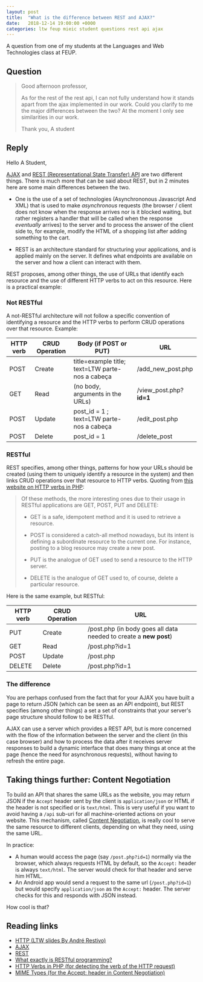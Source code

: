 ```yaml
---
layout: post
title:  "What is the difference between REST and AJAX?"
date:   2018-12-14 19:00:00 +0000
categories: ltw feup mieic student questions rest api ajax
---
```


A question from one of my students at the Languages and Web Technologies class at FEUP.

## Question

> Good afternoon professor,
>
> As for the rest of the rest api, I can not fully understand how it stands apart from the ajax implemented in our work. Could you clarify to me the major differences between the two? At the moment I only see similarities in our work.
>
> Thank you,
> A student

## Reply

Hello A Student,

[AJAX](https://en.wikipedia.org/wiki/Ajax_(programming)) and [REST (Representational State Transfer) API](https://stackoverflow.com/questions/671118/what-exactly-is-restful-programming) are two different things. There is much more that can be said about REST, but in 2 minutes here are some main differences between the two.

- One is the use of a set of technologies (Asynchrononous Javascript And XML) that is used to make _asynchronous_ requests (the browser / client does not know when the response arrives nor is it blocked waiting, but rather registers a handler that will be called when the response _eventually_ arrives) to the server and to process the answer of the client side to, for example, modify the HTML of a shopping list after adding something to the cart.

- REST is an architecture standard for structuring your applications, and is applied mainly on the server. It defines what endpoints are available on the server and how a client can interact with them.

REST proposes, among other things, the use of URLs that identify each resource and the use of different HTTP verbs to act on this resource. Here is a practical example:

### Not RESTful

A not-RESTful architecture will not follow a specific convention of identifying a resource and the HTTP verbs to perform CRUD operations over that resource. Example:

| HTTP verb | CRUD Operation | Body (if POST or PUT)                            | URL                     |
| --------- | -------------- | ------------------------------------------------ | ----------------------- |
| POST      | Create         | title=example title; text=LTW parte-nos a cabeça | /add_new_post.php       |
| GET       | Read           | (no body, arguments in the URLs)                 | /view_post.php?**id=1** |
| POST      | Update         | post_id = 1 ; text=LTW parte-nos a cabeça        | /edit_post.php          |
| POST      | Delete         | post_id = 1                                      | /delete_post            |

### RESTful

REST specifies, among other things, patterns for how your URLs should be created (using them to uniquely identify a resource in the system) and then links CRUD operations over that resource to HTTP verbs. Quoting from [this website on HTTP verbs in PHP](https://www.giorgiosironi.com/2010/04/http-verbs-in-php.html):

> Of these methods, the more interesting ones due to their usage in RESTful applications are GET, POST, PUT and DELETE:
> - GET is a safe, idempotent method and it is used to retrieve a resource.
>
> - POST is considered a catch-all method nowadays, but its intent is defining a subordinate resource to the current one. For instance, posting to a blog resource may create a new post.
>
> - PUT is the analogue of GET used to send a resource to the HTTP server.
>
> - DELETE is the analogue of GET used to, of course, delete a particular resource.

Here is the same example, but RESTful:


| HTTP verb | CRUD Operation | URL                                                               |
| --------- | -------------- | ----------------------------------------------------------------- |
| PUT       | Create         | /post.php (in body goes all data needed to create a **new post**) |
| GET       | Read           | /post.php?id=1                                                    |
| POST      | Update         | /post.php                                                         |
| DELETE    | Delete         | /post.php?id=1                                                    |

### The difference

You are perhaps confused from the fact that for your AJAX you have built a page to return JSON (which can be seen as an API endpoint), but REST specifies (among other things) a set a set of constraints that your server's page structure should follow to be RESTful.

AJAX can use a server which provides a REST API, but is more concerned with the flow of the information between the server and the client (in this case browser) and how to process the data after it receives server responses to build a dynamic interface that does many things at once at the page (hence the need for asynchronous requests), without having to refresh the entire page.

## Taking things further: Content Negotiation

To build an API that shares the same URLs as the website, you may return JSON if the `Accept` header sent by the client is `application/json` or HTML if the header is not specified or is `text/html`. This is very useful if you want to avoid having a `/api` sub-uri for all machine-oriented actions on your website. This mechanism, called [Content Negotiation](https://developer.mozilla.org/en-US/docs/Web/HTTP/Content_negotiation), is really cool to serve the same resource to different clients, depending on what they need, using the same URL.

In practice:
- A human would access the page (say `/post.php?id=1`) normally via the browser, which always requests HTML by default, so the `Accept:` header is always `text/html`. The server would check for that header and serve him HTML.
- An Android app would send a request to the same url (`/post.php?id=1`) but would specify `application/json` as the `Accept:` header. The server checks for this and responds with JSON instead.

How cool is that?

## Reading links

- [HTTP (LTW slides By André Restivo)](https://web.fe.up.pt/~arestivo/presentation/http)
- [AJAX](https://en.wikipedia.org/wiki/Ajax_(programming))
- [REST](https://en.wikipedia.org/wiki/Representational_state_transfer)
- [What exactly is RESTful programming?](https://stackoverflow.com/questions/671118/what-exactly-is-restful-programming)
- [HTTP Verbs in PHP (for detecting the verb of the HTTP request)](https://www.giorgiosironi.com/2010/04/http-verbs-in-php.html)
- [MIME Types (for the Accept: header in Content Negotiation)](https://developer.mozilla.org/en-US/docs/Web/HTTP/Basics_of_HTTP/MIME_types)
